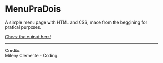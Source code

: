 # MenuPraDois
<p>A simple menu page with HTML and CSS, made from the beggining for pratical purposes.</p>
<p><a href="https://templatehomepage.web.app/" target="_blank">Check the output here!</a></p>
<hr>
Credits:
<br>
Mileny Clemente - Coding.

